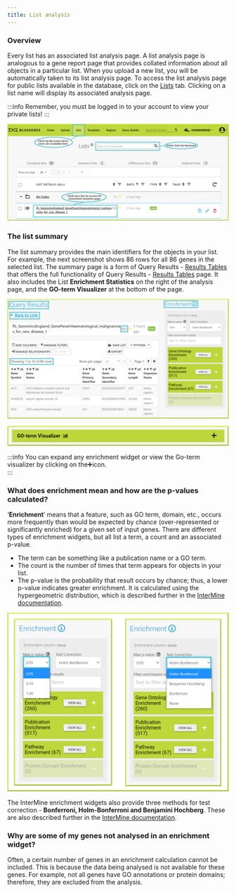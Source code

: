 ```yaml
---
title: List analysis
---
```


### Overview

Every list has an associated list analysis page. A list analysis page is analogous to a gene report page that provides collated information about all objects in a particular list. When you upload a new list, you will be automatically taken to its list analysis page. To access the list analysis page for public lists available in the database, click on the [Lists](lists) tab. Clicking on a list name will display its associated analysis page. 

:::info
Remember, you must be logged in to your account to view your private lists!
:::

![](/img/lists-analysis-edited.png)

### The list summary

The list summary provides the main identifiers for the objects in your list. For example, the next screenshot shows 86 rows for all 86 genes in the selected list. The summary page is a form of Query Results - [Results Tables](https://flymine.readthedocs.io/en/latest/results-tables/Documentationresultstables.html#resultstables) that offers the full functionality of  Query Results - [Results Tables](https://flymine.readthedocs.io/en/latest/results-tables/Documentationresultstables.html#resultstables) page. It also includes the List **Enrichment Statistics** on the right of the analysis page, and the **GO-term Visualizer** at the bottom of the page. 

![](/img/list-summary-1.png)

![](/img/go-term.png)

:::info
You can expand any enrichment widget or view the Go-term visualizer by clicking on the➕icon.  
:::

### What does enrichment mean and how are the p-values calculated?

‘**Enrichment**’ means that a feature, such as GO term, domain, etc., occurs more frequently than would be expected by chance \(over-represented or significantly enriched\) for a given set of input genes. There are different types of enrichment widgets, but all list a term, a count and an associated p-value. 

* The term can be something like a publication name or a GO term. 
* The count is the number of times that term appears for objects in your list. 
* The p-value is the probability that result occurs by chance; thus, a lower p-value indicates greater enrichment. It is calculated using the hypergeometric distribution, which is described further in the [InterMine documentation](http://intermine.readthedocs.org/en/latest/embedding/list-widgets/enrichment-widgets/). 

![](</img/enrichment-p-and-text (1).png>)

The InterMine enrichment widgets also provide three methods for test correction - **Bonferroni, Holm-Bonferroni and Benjamini Hochberg**. These are also described further in the [InterMine documentation](http://intermine.readthedocs.org/en/latest/embedding/list-widgets/enrichment-widgets/). 

### Why are some of my genes not analysed in an enrichment widget?

Often, a certain number of genes in an enrichment calculation cannot be included. This is because the data being analysed is not available for these genes. For example, not all genes have GO annotations or protein domains; therefore, they are excluded from the analysis.

